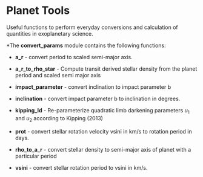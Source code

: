 # Planet Tools
Useful functions to perform everyday conversions and calculation of quantities in exoplanetary science.

*The **convert_params** module contains the following functions:

 - **a_r** - convert period to scaled semi-major axis.
 - **a_r_to_rho_star** - Compute transit derived stellar density from the planet period and scaled semi major axis
 - **impact_parameter** - convert inclination to impact parameter b
 
 - **inclination** - convert impact parameter b to inclination in degrees.
 - **kipping_ld** - Re-parameterize quadratic limb darkening parameters $u_{1}$ and $u_{2}$ according to Kipping (2013)
 - **prot** - convert stellar rotation velocity vsini in km/s to rotation period in days.
 - **rho_to_a_r** - convert stellar density to semi-major axis of planet with a particular period
 - **vsini** - convert stellar rotation period to vsini in km/s.
